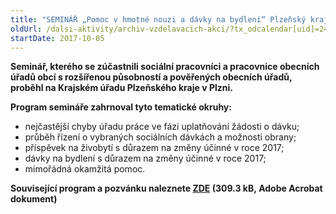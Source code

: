 ```yaml
---
title: "SEMINÁŘ „Pomoc v hmotné nouzi a dávky na bydlení“ Plzeňský kraj"
oldUrl: /dalsi-aktivity/archiv-vzdelavacich-akci/?tx_odcalendar[uid]=242&cHash=218d660027b2b7158187df58b2d37d59
startDate: 2017-10-05
---
```


<p><strong>Seminář, kterého se zúčastnili sociální pracovníci a pracovnice obecních úřadů obcí s rozšířenou působností a pověřených obecních úřadů, proběhl na Krajském úřadu Plzeňského kraje v Plzni.</strong></p>
<p><strong>Program semináře zahrnoval tyto tematické okruhy:</strong></p><ul><li>nejčastější chyby úřadu práce ve fázi uplatňování žádosti o dávku;</li><li>průběh řízení o vybraných sociálních dávkách a možnosti obrany;</li><li>příspěvek na živobytí s důrazem na změny účinné v roce 2017;</li><li>dávky na bydlení s důrazem na změny účinné v roce 2017;</li><li>mimořádná okamžitá pomoc. </li></ul><p><strong>Související program a pozvánku naleznete <a href="/uploads-import/projekt_ESF/00_2017_SEMINARE/ARCHIV_2017/Seminare_archiv/10_05_Pomoc_v_hmotne_nouzi_a_davky_na_bydleni_pozvanka.pdf" target="_blank">ZDE</a> (309.3 kB, Adobe Acrobat dokument)</strong></p>
